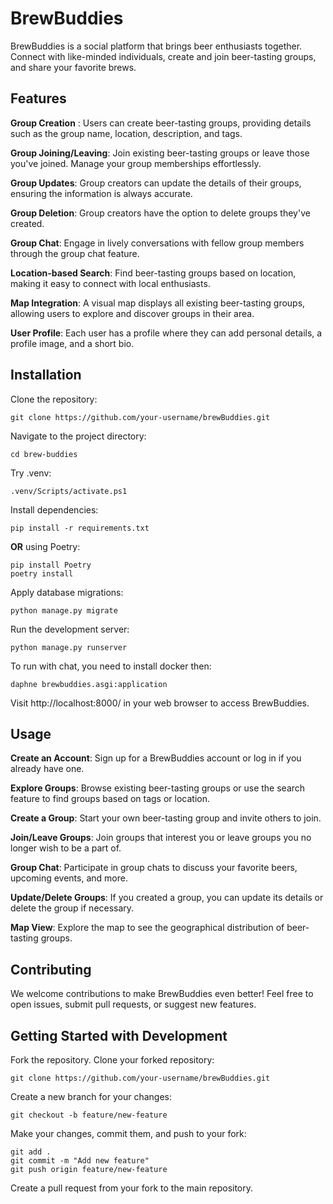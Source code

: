 
# BrewBuddies
BrewBuddies is a social platform that brings beer enthusiasts together. Connect with like-minded individuals, create and join beer-tasting groups, and share your favorite brews.

## Features
**Group Creation** : Users can create beer-tasting groups, providing details such as the group name, location, description, and tags.

**Group Joining/Leaving**: Join existing beer-tasting groups or leave those you've joined. Manage your group memberships effortlessly.

**Group Updates**: Group creators can update the details of their groups, ensuring the information is always accurate.

**Group Deletion**: Group creators have the option to delete groups they've created.

**Group Chat**: Engage in lively conversations with fellow group members through the group chat feature.

**Location-based Search**: Find beer-tasting groups based on location, making it easy to connect with local enthusiasts.

**Map Integration**: A visual map displays all existing beer-tasting groups, allowing users to explore and discover groups in their area.

**User Profile**: Each user has a profile where they can add personal details, a profile image, and a short bio.

## Installation
Clone the repository:
````
git clone https://github.com/your-username/brewBuddies.git
````

Navigate to the project directory:
````
cd brew-buddies
````

Try .venv:
````
.venv/Scripts/activate.ps1
````
Install dependencies:
````
pip install -r requirements.txt
````

**OR** using Poetry:
````
pip install Poetry
poetry install
````

Apply database migrations:
````
python manage.py migrate
````

Run the development server:
````
python manage.py runserver
````

To run with chat, you need to install docker then:
````
daphne brewbuddies.asgi:application
````
Visit http://localhost:8000/ in your web browser to access BrewBuddies.

## Usage
**Create an Account**: Sign up for a BrewBuddies account or log in if you already have one.

**Explore Groups**: Browse existing beer-tasting groups or use the search feature to find groups based on tags or location.

**Create a Group**: Start your own beer-tasting group and invite others to join.

**Join/Leave Groups**: Join groups that interest you or leave groups you no longer wish to be a part of.

**Group Chat**: Participate in group chats to discuss your favorite beers, upcoming events, and more.

**Update/Delete Groups**: If you created a group, you can update its details or delete the group if necessary.

**Map View**: Explore the map to see the geographical distribution of beer-tasting groups.

## Contributing
We welcome contributions to make BrewBuddies even better! Feel free to open issues, submit pull requests, or suggest new features.

## Getting Started with Development
Fork the repository. Clone your forked repository:

````
git clone https://github.com/your-username/brewBuddies.git
````

Create a new branch for your changes:
````
git checkout -b feature/new-feature
````

Make your changes, commit them, and push to your fork:
````
git add .
git commit -m "Add new feature"
git push origin feature/new-feature
````

Create a pull request from your fork to the main repository.
